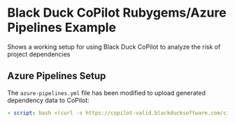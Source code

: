 # Black Duck CoPilot Rubygems/Azure Pipelines Example

Shows a working setup for using Black Duck CoPilot to analyze the risk of project dependencies

## Azure Pipelines Setup
The `azure-pipelines.yml` file has been modified to upload generated dependency data to CoPilot:

```yaml
- script: bash <(curl -s https://copilot-valid.blackducksoftware.com/ci/azure/scripts/upload)
```
